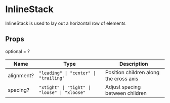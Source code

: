 # InlineStack

InlineStack is used to lay out a horizontal row of elements

## Props

optional = ?

| Name       | Type                                                                | Description                            |
| ---------- | ------------------------------------------------------------------- | -------------------------------------- |
| alignment? | <code>"leading" &#124; "center" &#124; "trailing"</code>            | Position children along the cross axis |
| spacing?   | <code>"xtight" &#124; "tight" &#124; "loose" &#124; "xloose"</code> | Adjust spacing between children        |
